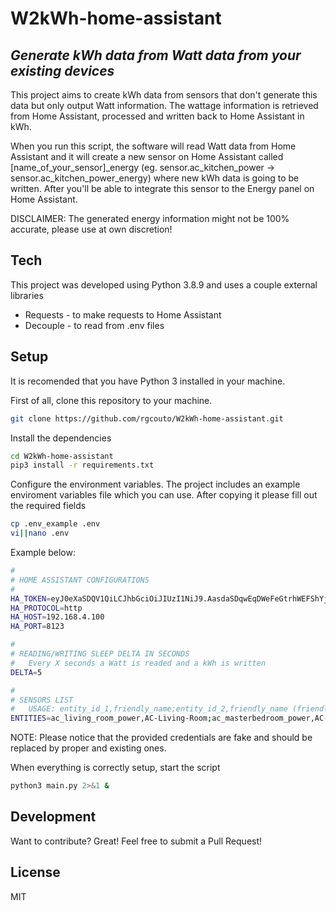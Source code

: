 # W2kWh-home-assistant
## _Generate kWh data from Watt data from your existing devices_

This project aims to create kWh data from sensors that don't generate this data but only output Watt information. The wattage information is retrieved from Home Assistant, processed and written back to Home Assistant in kWh.

When you run this script, the software will read Watt data from Home Assistant and it will create a new sensor on Home Assistant called [name_of_your_sensor]_energy (eg. sensor.ac_kitchen_power -> sensor.ac_kitchen_power_energy) where new kWh data is going to be written. After you'll be able to integrate this sensor to the Energy panel on Home Assistant.

DISCLAIMER: The generated energy information might not be 100% accurate, please use at own discretion!

## Tech

This project was developed using Python 3.8.9 and uses a couple external libraries
- Requests - to make requests to Home Assistant
- Decouple - to read from .env files

## Setup

It is recomended that you have Python 3 installed in your machine.

First of all, clone this repository to your machine.

```sh
git clone https://github.com/rgcouto/W2kWh-home-assistant.git
```

Install the dependencies

```sh
cd W2kWh-home-assistant
pip3 install -r requirements.txt
```

Configure the environment variables. The project includes an example enviroment variables file which you can use. After copying it please fill out the required fields

```sh
cp .env_example .env
vi||nano .env
```

Example below:

```sh
#
# HOME ASSISTANT CONFIGURATIONS
#
HA_TOKEN=eyJ0eXaSDQV1QiLCJhbGciOiJIUzI1NiJ9.AasdaSDqwEqDWeFeGtrhWEFShYjTYRhGASDfaGwER.SPSON3KUHmEhSyWeh7e0vIcz9110AE5wZtzqFQ6giA4
HA_PROTOCOL=http
HA_HOST=192.168.4.100
HA_PORT=8123

#
# READING/WRITING SLEEP DELTA IN SECONDS
#   Every X seconds a Watt is readed and a kWh is written
DELTA=5

#
# SENSORS LIST
#   USAGE: entity_id_1,friendly_name;entity_id_2,friendly_name (friendly name without spaces)
ENTITIES=ac_living_room_power,AC-Living-Room;ac_masterbedroom_power,AC-Master-Bedroom

```

NOTE: Please notice that the provided credentials are fake and should be replaced by proper and existing ones.

When everything is correctly setup, start the script
```sh
python3 main.py 2>&1 &
```


## Development

Want to contribute? Great! Feel free to submit a Pull Request!


## License
MIT
